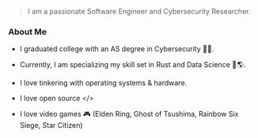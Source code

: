 > I am a passionate Software Engineer and Cybersecurity Researcher.

### About Me

- I graduated college with an AS degree in Cybersecurity 👨‍🎓.

- Currently, I am specializing my skill set in Rust and Data Science 🦀🌎.

- I love tinkering with operating systems & hardware.

- I love open source </>

- I love video games 🎮 (Elden Ring, Ghost of Tsushima, Rainbow Six Siege, Star Citizen)
